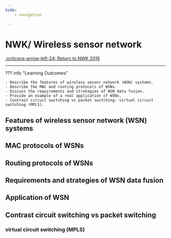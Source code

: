 ```yaml
---
hide:
    - navigation

---
```

# NWK/ Wireless sensor network

[:octicons-arrow-left-24: Return to NWK 2016](/Knowledge-Notebook/Networking-Communication/NWK_2016/)

---

??? info "Learning Outcomes"

    - Describe the features of wireless sensor network (WSN) systems. 
    - Describe the MAC and routing protocols of WSNs.
    - Discuss the requirements and strategies of WSN data fusion.
    - Provide an example of a real application of WSNs.
    - Contrast circuit switching vs packet switching: virtual circuit switching (MPLS).

## Features of wireless sensor network (WSN) systems

## MAC protocols of WSNs

## Routing protocols of WSNs

## Requirements and strategies of WSN data fusion

## Application of WSN

## Contrast circuit switching vs packet switching

### virtual circuit switching (MPLS)
